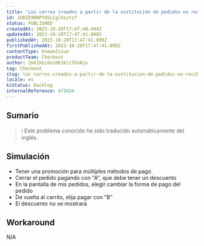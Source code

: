 ```yaml
---
title: 'Los carros creados a partir de la sustitución de pedidos no reciben correctamente las promociones'
id: 2ODIE9RNP7Q5LCglXsztzf
status: PUBLISHED
createdAt: 2023-10-20T17:47:40.494Z
updatedAt: 2023-10-20T17:47:41.099Z
publishedAt: 2023-10-20T17:47:41.099Z
firstPublishedAt: 2023-10-20T17:47:41.099Z
contentType: knownIssue
productTeam: Checkout
author: 2mXZkbi0oi061KicTExNjo
tag: Checkout
slug: los-carros-creados-a-partir-de-la-sustitucion-de-pedidos-no-reciben-correctamente-las-promociones
locale: es
kiStatus: Backlog
internalReference: 473424
---
```


## Sumario

>ℹ️ Este problema conocido ha sido traducido automáticamente del inglés.



## Simulación



- Tener una promoción para múltiples métodos de pago
- Cerrar el pedido pagando con "A", que debe tener un descuento
- En la pantalla de mis pedidos, elegir cambiar la forma de pago del pedido
- De vuelta al carrito, elija pagar con "B"
- El descuento no se mostrará



## Workaround


N/A




